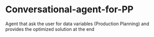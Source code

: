 # Conversational-agent-for-PP
Agent that ask the user for data variables (Production Planning) and provides the optimized solution at the end
